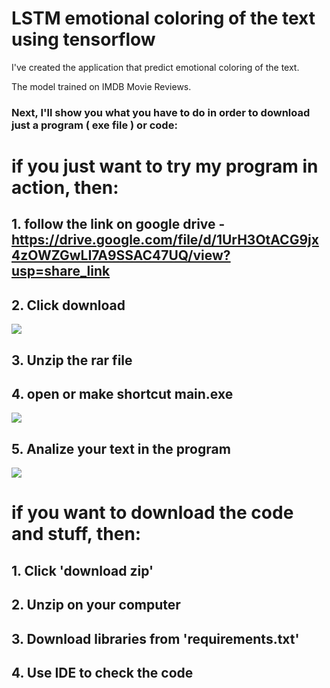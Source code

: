 # LSTM emotional coloring of the text using tensorflow
I've created the application that predict emotional coloring of the text.

The model trained on IMDB Movie Reviews.

### Next, I'll show you what you have to do in order to download just a program ( exe file ) or code:

# if you just want to try my program in action, then:
## 1. follow the link on google drive - https://drive.google.com/file/d/1UrH3OtACG9jx4zOWZGwLI7A9SSAC47UQ/view?usp=share_link
## 2. Click download

<a href='https://www.linkpicture.com/view.php?img=LPic63dbfcdc49e0e1148177216'><img src='https://www.linkpicture.com/q/Снимок_3.jpg' type='image'></a>

## 3. Unzip the rar file

## 4. open or make shortcut main.exe
<a href="https://www.linkpicture.com/view.php?img=LPic63dbfc2267bca1838801685"><img src="https://www.linkpicture.com/q/Снимок_2.jpg" type="image"></a>

## 5. Analize your text in the program

<a href='https://www.linkpicture.com/view.php?img=LPic63dc0266811ba1061561892'><img src='https://www.linkpicture.com/q/2023-02-02-21-25-4900.jpg' type='image'></a>

# if you want to download the code and stuff, then:
## 1. Click 'download zip'
## 2. Unzip on your computer
## 3. Download libraries from 'requirements.txt'
## 4. Use IDE to check the code
